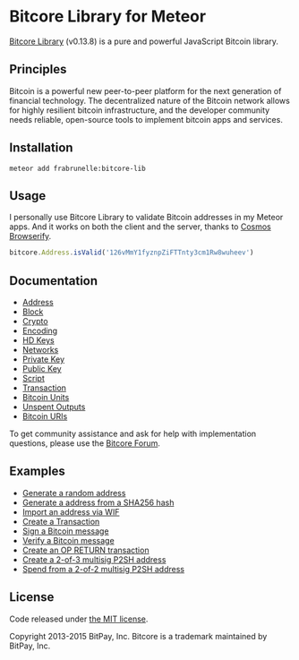 # Bitcore Library for Meteor

[Bitcore Library](https://github.com/bitpay/bitcore-lib) (v0.13.8) is a pure and powerful JavaScript Bitcoin library.

## Principles

Bitcoin is a powerful new peer-to-peer platform for the next generation of financial technology. The decentralized nature of the Bitcoin network allows for highly resilient bitcoin infrastructure, and the developer community needs reliable, open-source tools to implement bitcoin apps and services.

## Installation

`meteor add frabrunelle:bitcore-lib`

## Usage

I personally use Bitcore Library to validate Bitcoin addresses in my Meteor apps. And it works on both the client and the server, thanks to [Cosmos Browserify](https://github.com/elidoran/cosmos-browserify).

```javascript
bitcore.Address.isValid('126vMmY1fyznpZiFTTnty3cm1Rw8wuheev')
```

## Documentation

- [Address](https://bitcore.io/api/lib/address)
- [Block](https://bitcore.io/api/lib/block)
- [Crypto](https://bitcore.io/api/lib/crypto)
- [Encoding](https://bitcore.io/api/lib/encoding)
- [HD Keys](https://bitcore.io/api/lib/hd-keys)
- [Networks](https://bitcore.io/api/lib/networks)
- [Private Key](https://bitcore.io/api/lib/private-key)
- [Public Key](https://bitcore.io/api/lib/public-key)
- [Script](https://bitcore.io/api/lib/script)
- [Transaction](https://bitcore.io/api/lib/transaction)
- [Bitcoin Units](https://bitcore.io/api/lib/unit)
- [Unspent Outputs](https://bitcore.io/api/lib/unspent-output)
- [Bitcoin URIs](https://bitcore.io/api/lib/uri)

To get community assistance and ask for help with implementation questions, please use the [Bitcore Forum](https://forum.bitcore.io/).

## Examples

* [Generate a random address](https://github.com/bitpay/bitcore-lib/blob/master/docs/examples.md#generate-a-random-address)
* [Generate a address from a SHA256 hash](https://github.com/bitpay/bitcore-lib/blob/master/docs/examples.md#generate-a-address-from-a-sha256-hash)
* [Import an address via WIF](https://github.com/bitpay/bitcore-lib/blob/master/docs/examples.md#import-an-address-via-wif)
* [Create a Transaction](https://github.com/bitpay/bitcore-lib/blob/master/docs/examples.md#create-a-transaction)
* [Sign a Bitcoin message](https://github.com/bitpay/bitcore-lib/blob/master/docs/examples.md#sign-a-bitcoin-message)
* [Verify a Bitcoin message](https://github.com/bitpay/bitcore-lib/blob/master/docs/examples.md#verify-a-bitcoin-message)
* [Create an OP RETURN transaction](https://github.com/bitpay/bitcore-lib/blob/master/docs/examples.md#create-an-op-return-transaction)
* [Create a 2-of-3 multisig P2SH address](https://github.com/bitpay/bitcore-lib/blob/master/docs/examples.md#create-a-2-of-3-multisig-p2sh-address)
* [Spend from a 2-of-2 multisig P2SH address](https://github.com/bitpay/bitcore-lib/blob/master/docs/examples.md#spend-from-a-2-of-2-multisig-p2sh-address)

## License

Code released under [the MIT license](https://github.com/bitpay/bitcore-lib/blob/master/LICENSE).

Copyright 2013-2015 BitPay, Inc. Bitcore is a trademark maintained by BitPay, Inc.
